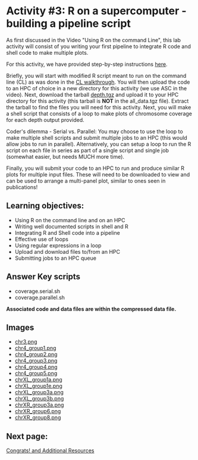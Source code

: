 # Activity #3: R on a supercomputer - building a pipeline script

As first discussed in the Video "Using R on the command Line", this lab activity will consist of you writing your first pipeline to integrate R code and shell code to make multiple plots. 

For this activity, we have provided step-by-step instructions [here](https://github.com/StevisonLab/R-Mini-Course/blob/main/pages/R_on_a_HPC.md). 

Briefly, you will start with modified R script meant to run on the command line (CL) as was done in the [CL walkthrough](https://github.com/StevisonLab/R-Mini-Course/blob/main/pages/Use%20R%20on%20the%20CL.md). You will then upload the code to an HPC of choice in a new directory for this activity (we use ASC in the video). Next, download the tarball [depth.tgz](https://auburn.box.com/s/qmidzeem7li7lm5uyyw3h3do6pz4nruq) and upload it to your HPC directory for this activity (this tarball is **NOT** in the all_data.tgz file). Extract the tarball to find the files you will need for this activity. Next, you will make a shell script that consists of a loop to make plots of chromosome coverage for each depth output provided.

Coder's dilemma - Serial vs. Parallel: You may choose to use the loop to make multiple shell scripts and submit multiple jobs to an HPC (this would allow jobs to run in parallel). Alternatively, you can setup a loop to run the R script on each file in series as part of a single script and single job (somewhat easier, but needs MUCH more time).

Finally, you will submit your code to an HPC to run and produce similar R plots for multiple input files. These will need to be downloaded to view and can be used to arrange a multi-panel plot, similar to ones seen in publications!

 ## Learning objectives:
* Using R on the command line and on an HPC
* Writing well documented scripts in shell and R
* Integrating R and Shell code into a pipeline
* Effective use of loops
* Using regular expressions in a loop
* Upload and download files to/from an HPC
* Submitting jobs to an HPC queue

## Answer Key scripts
 
* coverage.serial.sh
* coverage.parallel.sh

**Associated code and data files are within the compressed data file.**

## Images

* [chr3.png](https://github.com/StevisonLab/R-Mini-Course/blob/main/images/chr3.png)
* [chr4_group1.png](https://github.com/StevisonLab/R-Mini-Course/blob/main/images/chr4_group1.png)
* [chr4_group2.png](https://github.com/StevisonLab/R-Mini-Course/blob/main/images/chr4_group2.png)
* [chr4_group3.png](https://github.com/StevisonLab/R-Mini-Course/blob/main/images/chr4_group3.png)
* [chr4_group4.png](https://github.com/StevisonLab/R-Mini-Course/blob/main/images/chr4_group4.png)
* [chr4_group5.png](https://github.com/StevisonLab/R-Mini-Course/blob/main/images/chr4_group5.png)
* [chrXL_group1a.png](https://github.com/StevisonLab/R-Mini-Course/blob/main/images/chrXL_group1a.png)
* [chrXL_group1e.png](https://github.com/StevisonLab/R-Mini-Course/blob/main/images/chrXL_group1e.png)
* [chrXL_group3a.png](https://github.com/StevisonLab/R-Mini-Course/blob/main/images/chrXL_group3a.png)
* [chrXL_group3b.png](https://github.com/StevisonLab/R-Mini-Course/blob/main/images/chrXL_group3b.png)
* [chrXR_group3a.png](https://github.com/StevisonLab/R-Mini-Course/blob/main/images/chrXR_group3a.png)
* [chrXR_group6.png](https://github.com/StevisonLab/R-Mini-Course/blob/main/images/chrXR_group6.png)
* [chrXR_group8.png](https://github.com/StevisonLab/R-Mini-Course/blob/main/images/chrXR_group8.png) 

## Next page:
[Congrats! and Additional Resources](https://github.com/StevisonLab/R-Mini-Course/blob/main/pages/Congrats.md)
